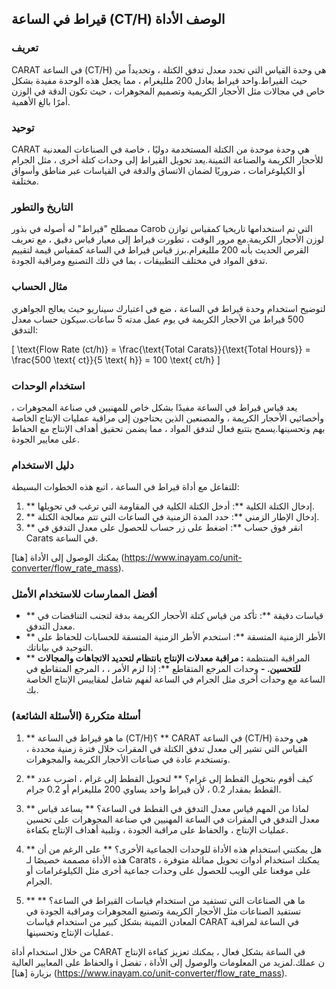 ## قيراط في الساعة (CT/H) الوصف الأداة

### تعريف
CARAT في الساعة (CT/H) هي وحدة القياس التي تحدد معدل تدفق الكتلة ، وتحديداً من حيث القيراط.واحد قيراط يعادل 200 ملليغرام ، مما يجعل هذه الوحدة مفيدة بشكل خاص في مجالات مثل الأحجار الكريمية وتصميم المجوهرات ، حيث تكون الدقة في الوزن أمرًا بالغ الأهمية.

### توحيد
CARAT هي وحدة موحدة من الكتلة المستخدمة دوليًا ، خاصة في الصناعات المعدنية للأحجار الكريمة والصناعة الثمينة.يعد تحويل القيراط إلى وحدات كتلة أخرى ، مثل الجرام أو الكيلوغرامات ، ضروريًا لضمان الاتساق والدقة في القياسات عبر مناطق وأسواق مختلفة.

### التاريخ والتطور
مصطلح "قيراط" له أصوله في بذور Carob التي تم استخدامها تاريخيا كمقياس توازن لوزن الأحجار الكريمة.مع مرور الوقت ، تطورت قيراط إلى معيار قياس دقيق ، مع تعريف القرص الحديث بأنه 200 ملليغرام.برز قياس قيراط في الساعة كمقياس قيمة لتقييم تدفق المواد في مختلف التطبيقات ، بما في ذلك التصنيع ومراقبة الجودة.

### مثال الحساب
لتوضيح استخدام وحدة قيراط في الساعة ، ضع في اعتبارك سيناريو حيث يعالج الجواهري 500 قيراط من الأحجار الكريمة في يوم عمل مدته 5 ساعات.سيكون حساب معدل التدفق:

\[ \text{Flow Rate (ct/h)} = \frac{\text{Total Carats}}{\text{Total Hours}} = \frac{500 \text{ ct}}{5 \text{ h}} = 100 \text{ ct/h} \]

### استخدام الوحدات
يعد قياس قيراط في الساعة مفيدًا بشكل خاص للمهنيين في صناعة المجوهرات ، وأخصائيي الأحجار الكريمة ، والمصنعين الذين يحتاجون إلى مراقبة عمليات الإنتاج الخاصة بهم وتحسينها.يسمح بتتبع فعال لتدفق المواد ، مما يضمن تحقيق أهداف الإنتاج مع الحفاظ على معايير الجودة.

### دليل الاستخدام
للتفاعل مع أداة قيراط في الساعة ، اتبع هذه الخطوات البسيطة:
1. ** إدخال الكتلة الكلية **: أدخل الكتلة الكلية في المقاومة التي ترغب في تحويلها.
2. ** إدخال الإطار الزمني **: حدد المدة الزمنية في الساعات التي تتم معالجة الكتلة.
3. ** انقر فوق حساب **: اضغط على زر حساب للحصول على معدل التدفق في Carats في الساعة.

يمكنك الوصول إلى الأداة [هنا] (https://www.inayam.co/unit-converter/flow_rate_mass).

### أفضل الممارسات للاستخدام الأمثل
- ** قياسات دقيقة **: تأكد من قياس كتلة الأحجار الكريمة بدقة لتجنب التناقضات في معدل التدفق.
- ** الأطر الزمنية المتسقة **: استخدم الأطر الزمنية المتسقة للحسابات للحفاظ على التوحيد في بياناتك.
- ** المراقبة المنتظمة **: مراقبة معدلات الإنتاج بانتظام لتحديد الاتجاهات والمجالات للتحسين.
-** وحدات المرجع المتقاطع **: إذا لزم الأمر ، ، المرجع المتقاطع في الساعة مع وحدات أخرى مثل الجرام في الساعة لفهم شامل لمقاييس الإنتاج الخاصة بك.

### أسئلة متكررة (الأسئلة الشائعة)

1. ** ما هو قيراط في الساعة (CT/H)؟ **
CARAT في الساعة (CT/H) هي وحدة القياس التي تشير إلى معدل تدفق الكتلة في المقرات خلال فترة زمنية محددة ، وتستخدم عادة في صناعات الأحجار الكريمة والمجوهرات.

2. ** كيف أقوم بتحويل القطط إلى غرام؟ **
لتحويل القطط إلى غرام ، اضرب عدد القطط بمقدار 0.2 ، لأن قيراط واحد يساوي 200 ملليغرام أو 0.2 جرام.

3. ** لماذا من المهم قياس معدل التدفق في القطط في الساعة؟ **
يساعد قياس معدل التدفق في المقرات في الساعة المهنيين في صناعة المجوهرات على تحسين عمليات الإنتاج ، والحفاظ على مراقبة الجودة ، وتلبية أهداف الإنتاج بكفاءة.

4. ** هل يمكنني استخدام هذه الأداة للوحدات الجماعية الأخرى؟ **
على الرغم من أن هذه الأداة مصممة خصيصًا لـ Carats ، يمكنك استخدام أدوات تحويل مماثلة متوفرة على موقعنا على الويب للحصول على وحدات جماعية أخرى مثل الكيلوغرامات أو الجرام.

5. ** ما هي الصناعات التي تستفيد من استخدام قياسات القيراط في الساعة؟ **
تستفيد الصناعات مثل الأحجار الكريمة وتصنيع المجوهرات ومراقبة الجودة في المعادن الثمينة بشكل كبير من استخدام قياسات CARAT في الساعة لمراقبة عمليات الإنتاج وتحسينها.

من خلال استخدام أداة CARAT في الساعة بشكل فعال ، يمكنك تعزيز كفاءة الإنتاج والحفاظ على المعايير العالية i ن عملك.لمزيد من المعلومات والوصول إلى الأداة ، تفضل بزيارة [هنا] (https://www.inayam.co/unit-converter/flow_rate_mass).